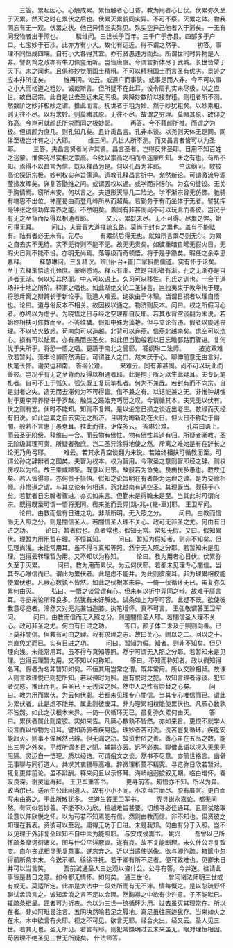 <!-- { "loadSidebar": true } -->
　　三答。累起因心。心触成累。累恒触者心日昏。教为用者心日伏。伏累弥久至于灭累。然灭之时在累伏之后也。伏累灭累貌同实异。不可不察。灭累之体。物我同忘有无一观。伏累之状。他己异情空实殊见。殊实空异己他者入于滞矣。一无有同我物者出于照也。
　　驎维问。三世长于百年。三千广于赤县。四部多于户口。七宝妙于石沙。此亦方有小大。故化有远近。得不谓之然乎。
　　初答。事理不同恒成四端。自有小大各得其宜。亦有贤愚违方而处。所谓世同时异物是人非。譬割鸡之政亦有牛刀佩玺而听。岂皆唐虞。今谓言折体尽于武城。长世皆覃于天下。未之闻也。且俱称妙觉而国土精粗。不可以精粗国土而言圣有优劣。景迹之应本非所征矣。
　　维再问。论云。或道广而事狭。或事是而人非。今不可以事之小大而格道之粗妙。诚哉斯言。但所疑不在此耳。设令周孔实未尽极。以之应世。故自居宗。此自是世去圣远未足明极。夫降妙数阶以接群粗。则粗者所不测。然数阶之妙非极妙之谓。推此而言。抚世者于粗为妙。然于妙犹粗矣。以妙乘粗。则无往不尽。以粗求妙。则莫睹其原。无往不尽。故谓之穷理。莫睹其原。故仰之弥高。今岂可就颜氏所崇而同之极妙耶。
　　再答。今不藉颜所推。而谓之为极。但谓颜为庶几。则孔知几矣。且许禹昌言。孔非本谈。以尧则天体无是同。同体至极岂计有之小大耶。
　　维三问。凡世人所不测。而又昌言者皆可以为圣耶。
　　三答。夫昌言贤者尚许其贤。昌言圣者。岂得反非圣耶。日用不知百姓之迷蒙。惟佛究尽实相之崇高。今欲以崇高之相而令迷蒙所知。未之有也。苟所不知。焉得不以昌言为信。既以释昌为是。何以孔昌为非耶。
　　竺法纲问。敬披高论探研宗极。妙判权实存旨儒道。遗教孔释昌言折中。允然新论。可谓激流导源莹拂发晖矣。详复答勖维之问。或谓因权以通。或学而非悟尔。为玄句徒设。无关于胸情焉。窃所未安。何以言之。夫道形天隔几二险绝。学不渐宗曾无仿佛。驰骋有端思不出位。神崖曷由而登几峰所从而超哉。若勤务于有而坐体于无者。譬犹挥毫钟张之侧功侔羿养之能。不然明矣。盖同有非甚阂尚不可以玩此而善彼。岂况乎有无之至背而反得以相通者耶。
　　又云。累既未尽。无不可得。尽累之弊。始可得无耳。
　　问曰。夫膏盲大道摧辀玄路。莫尚于封有之累也。盖有不能祛有。祛有者必无未有。先尽。
　　有累然后得无也。就如所言累尽则无尔。为累之自去实不无待。实不无待则不能不无。故无无贵矣。如彼重暗自晞无假火日。无暇火日则不能不设。亦明无尚焉。落等级而奇顿悟。将于是乎踬矣。暇任之余幸思嘉释。
　　释慧琳问。三复精议。辨[怡-台+畫]二家斟酌儒道。实有怀于论矣。至于去释渐悟遗孔殆庶。蒙窃惑焉。释云有渐。故是自形者有渐。孔之无渐亦是自道者无渐。何以知其然耶。中人可以语上。久习可以移性。孔氏之训也。一合于道场非十地之所阶。释家之唱也。如此渐绝文论二圣详言。岂独夷束于教华拘于理。将恐斥离之辩辞长于新论乎。勖道人难云。绝欲由于体理。当谓日损者以理自悟也。论曰。道与俗反本不相关。故因权以通之。物济则反本。问曰。权之所假习心者。亦终以为虑乎。为晓悟之日与经之空理都自反耶。若其永背空谈翻为未说。若始终相扶可修教而至。不答维驎。假知中殊为藻艳。但与立论有违。假者以旋迷丧理。不以钻火致惑。苟南向可以造越。北背可以弃燕。信燕北越南矣。虑空可以洗心。损有可以祛累。亦有愚而空圣矣。如此但当勤般若以日忘瞻郢路而骤进。复何忧于失所乎。将恐一悟之唱。更踬于南北之譬耶。
答纲琳二法师。
　　披览双难欣若暂对。藻丰论博蔚然满目。可谓胜人之口。然未厌于心。聊伸前意无由言对。执笔长怀。谢灵运和南。
答纲公难。
　　来难云。同有非甚阂。尚不可以玩此而善彼。岂况乎有无之至背而反得以相通者耶。此是拘于所习以生此疑耳。夫专玩笔札者。自可不工于弧矢。弧矢既工复玩笔札者。何为不兼哉。若封有而不向宗。自是封者之失。造无而去滞何为不可得皆。借不兼之有。以诘能兼之无。非惟钟胡愧射于更李羿养惭书于罗赵。触类之踬始充巧历之叹。今请循其本。夫凭无以伏有。伏之则有忘。伏时不能知。知则不复辨。是以坐忘日损之谈近出老庄。数缘而灭经有旧说。如此岂累之自去实无之所济。且明为晦新功在火日。但火日不称功于幽闇。般若不言惠于愚憃耳。推此而往。讵俟多云。
答琳公难。
　　孔虽曰语上。而云圣无阶级。释维曰一合。而云物有佛性。物有佛性其道有归。所疑者渐教。圣无阶级其理可贵。所疑者殆庶。岂二圣异涂将地使之然。斥离之难始是有在辞长之论无乃角弓耶。
　　难云。若其永背空谈翻为未说。若始终相扶可循教而至。可谓公孙之辞辩者之囿矣。夫智为权本。权为智用。今取圣之意则智即经之辞。则权傍权以为检。故三乘咸蹄筌。既意以归宗。故般若为鱼兔。良由民多愚也。教故迂矣。若人皆得意。亦何贵于摄悟。假知之论旨明在有者能为达理之谏。是为交赊相倾。非悟道之谓。与其立论有何相违。燕北越南有遇空圣。其理既当。颇获于心矣。若勤者日忘瞻者骤进。亦实如来言。但勤未是得瞻未是至。当其此时可谓向宗。既得既至可谓一悟将无同。辔来驰而云异[跳-兆+(轍-車)]耶。
王卫军问。
　　论曰。由教而信有日进之功。非渐所明。无入照之分。
　　问曰。由教而信而无入照之分。则是闇信圣人。若闇信圣人理不关心。政可无非圣之尤。何由有日进之功。
　　论曰。暂者假也。真者常也。假知无常。常知无假。又曰。假知累伏。理暂为用用暂在理。不恒其知。
　　问曰。暂知为假知者。则非不知矣。但见理尚浅。未能常用耳。虽不得与真知等照。然宁无入照之分耶。若暂知未是见理。岂得云转理暂为用。又不知以为称知。
　　论曰。教为用者心日伏。伏累弥久至于灭累。
　　问曰。教为用而累伏。为云何伏耶。若都未见理专心闇信。当其专心唯信而已。谓此为累伏者。此是虑不能并。为此则彼废耳。非为理累相权能使累伏也。凡厥心数孰不皆然。如此之伏根本未异。一倚一伏循环无已。虽复弥久累何由灭。
　　弘曰。一悟之谈常谓有心。但未有以折中异同之辩。故难于厝言耳。寻览来论所释良多。然犹有未好解处。试条如上为呼可容。此疑不既。欲使彼我意尽览者。泠然又对无兆兼当造膝。执笔增怀。真不可言。
王弘敬谓答王卫军问。
　　问曰。由教而信而无入照之分。则是闇信圣人耶。若闇信圣人理不关心。政可非圣之尤。何由有日进之功。
　　答曰。颜子体二未及于照则向善。已上莫非闇信。但教有可由之理。我有求理之志。故曰关心。赐以之二。回以之十。岂直免尤而已。实有日进之功。
　　问曰。暂知为假。知者。则非不知矣。但见理向浅。未能常用耳。虽不得与真知等照。然宁可谓无入照之分耶。若暂知未是见理。岂得云理暂为用。又不知以何称知。
　　答曰。不知而称知者。政以假知得名耳。假者为名非暂知如何。不恒其用岂常之谓。既非常用。所以交赊相倾。故谏人则言政理悦已则犯所知。若以谏时为照。岂有悦时之犯。故知言理者浮谈。犯知者沈惑。推此而判。自圣已下无浅深之照。然中人之性有崇替之心矣。
　　问曰。教为用而累伏。为云何伏耶。若都未见理专心闇信。当其专心唯信而已。谓此为累伏者。此是虑不能并。属此则彼废耳。非为理累相权能使累伏也。凡厥心数孰不皆然。如此之伏根本末异。一倚一伏循环无已。虽复弥久累何由灭。
　　答曰。累伏者属此则废彼。实如来告。凡厥心数孰不皆然。亦如来旨。更恨不就学人设言而以恒物为讥耳。譬如药验者疾易痊。理妙者吝可洗。洗吝岂复循环。疾痊安能起灭。则事不侔居然已辨。但无漏之功。故资世俗之善。善心虽在五品之数。能出三界之外矣。平叔所谓冬日之阴。辅嗣亦云。远不必携。聊借此语以况入无果无阻隔。灵运自一悟理。质以经诰。可谓俗文之谈。然书不尽意。亦前世格言。幽僻无事聊与同行道人。共求其衷猥辱高难。辞微理析莫不精究。寻览弥日欣若暂对。辄复更伸前论。虽不辩酬。释来问且以示怀耳。海峤岨迥披叙无期。临白增怀。眷叹良深。谢灵运再拜。
王卫军重答书。
　　更寻前答。超悟亦不知。所以为异。政当尔已。送示生公此间道人。故有小小不同。小凉当共面尽。脱有厝言。更白面写未由寄之。于此所散犹多。
竺道生答王卫军书。
　　究寻谢永嘉论。都无间然。有同似若妙善。不能不以为欣。檀越难旨甚要。切想寻必佳通耳。且聊试略取论意以伸欣悦之怀。以为苟若不知焉能有信。然则由教而信。非不知也。但资彼之知理在我表。资彼可以至我。庸得无功于日进。未是我知。何由有分于入照。岂不以见理于外非复全昧知不自中未为能照耶。
与安成侯嵩书。
姚兴
　　吾曾以己所怀疏条摩诃衍诸义。图与什公平详厥衷。遂有哀。故不复能断理。未久什公寻复致变。自尔丧戎相寻无复意事。遂忘弃之。近以当遣使送像。欲与卿作疏。箱箧中忽得前所条本末。今送示卿。徐徐寻抚。若于卿有所不足者。便可致难也。见卿未日并可以当言笑。
　　吾前试通圣人三达观以咨什公。公寻有答。今并送。往请此事皆是昔日之意。如今都无情怀。如何矣。
通三世论。
　　曾问诸法师明三世或有或无。莫适所定。此亦是大法中一段处所而有无不泮。情每慨之。是以忽疏野怀聊试孟浪言之。诚知孟浪之言不足以会理。然胸襟之中欲有少许意。子不能默已。辄疏条相呈。匠者可为折衷。余以为三世一统循环为用。过去虽灭其理常在。所以在者。非如阿毗昙注言。五阴块然喻若足之履地。真足虽往厥迹犹存。当来如火之在木。木中欲言有火耶。视之不可见。欲言无耶。缘合火出。经又云。圣人见三世。若其无也。圣无所见。若言有耶。则犯常嫌明过去未来虽无。眼对理恒相因。苟因理不绝圣见三世无所疑矣。
什法师答。

